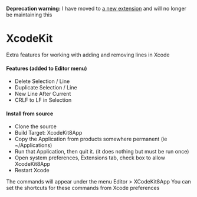 **Deprecation warning:** I have moved to [a new extension](https://github.com/pwxn/XLineTool) and will no longer be maintaining this

XcodeKit
========

Extra features for working with adding and removing lines in Xcode

#### Features (added to Editor menu)
- Delete Selection / Line
- Duplicate Selection / Line
- New Line After Current
- CRLF to LF in Selection

#### Install from source
- Clone the source
- Build Target: XcodeKit8App
- Copy the Application from products somewhere permanent (ie ~/Applications)
- Run that Application, then quit it. (it does nothing but must be run once)
- Open system preferences, Extensions tab, check box to allow XcodeKit8App
- Restart Xcode

The commands will appear under the menu Editor > XCodeKit8App
You can set the shortcuts for these commands from Xcode preferences

